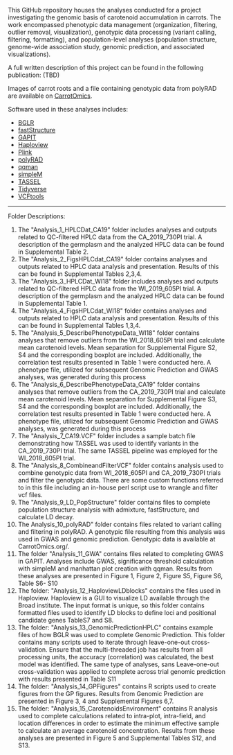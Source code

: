 This GitHub repository houses the analyses conducted for a project investigating the genomic basis of carotenoid accumulation in carrots. The work encompassed phenotypic data management (organization, filtering, outlier removal, visualization), genotypic data processing (variant calling, filtering, formatting), and population-level analyses (population structure, genome-wide association study, genomic prediction, and associated visualizations).

A full written description of this project can be found in the following publication: (TBD) 

Images of carrot roots and a file containing genotypic data from polyRAD are available on [CarrotOmics](https://carrotomics.org/). 

Software used in these analyses includes: 
  - [BGLR](https://github.com/gdlc/BGLR-R/) 
  - [fastStructure](https://rajanil.github.io/fastStructure/)
  - [GAPIT](https://github.com/jiabowang/GAPIT)
  - [Haploview](https://www.broadinstitute.org/haploview/haploview)
  - [Plink](https://www.cog-genomics.org/plink/)
  - [polyRAD](https://github.com/lvclark/polyRAD/) 
  - [qqman](https://github.com/stephenturner/qqman)
  - [simpleM](https://simplem.sourceforge.net/)
  - [TASSEL](https://github.com/maize-genetics/tassel-6-source)
  - [Tidyverse](https://www.tidyverse.org/) 
  - [VCFtools](https://github.com/vcftools)
-------------------------------------------
Folder Descriptions:

1) The "Analysis_1_HPLCDat_CA19" folder includes analyses and outputs related to QC-filtered HPLC data from the CA_2019_730PI trial. A description of the germplasm and the analyzed HPLC data can be found in Supplemental Table 2.
2) The "Analysis_2_FigsHPLCdat_CA19" folder contains analyses and outputs related to HPLC data analysis and presentation. Results of this can be found in Supplemental Tables 2,3,4. 
3) The "Analysis_3_HPLCDat_WI18" folder includes analyses and outputs related to QC-filtered HPLC data from the WI_2019_605PI trial. A description of the germplasm and the analyzed HPLC data can be found in Supplemental Table 1.
4) The "Analysis_4_FigsHPLCdat_WI18" folder contains analyses and outputs related to HPLC data analysis and presentation. Results of this can be found in Supplemental Tables 1,3,4. 
5) The "Analysis_5_DescribePhenotypeData_WI18" folder contains analyses that remove outliers from the WI_2018_605PI trial and calculate mean carotenoid levels. Mean separation for Supplemental Figure S2, S4 and the corresponding boxplot are included. Additionally, the correlation test results presented in Table 1 were conducted here. A phenotype file, utilized for subsequent Genomic Prediction and GWAS analyses, was generated during this process
6)  The "Analysis_6_DescribePhenotypeData_CA19" folder contains analyses that remove outliers from the CA_2019_730PI trial and calculate mean carotenoid levels. Mean separation for Supplemental Figure S3, S4 and the corresponding boxplot are included. Additionally, the correlation test results presented in Table 1 were conducted here. A phenotype file, utilized for subsequent Genomic Prediction and GWAS analyses, was generated during this process
7) The "Analysis_7_CA19.VCF" folder includes a sample batch file demonstrating how TASSEL was used to identify variants in the CA_2019_730PI trial. The same TASSEL pipeline was employed for the WI_2018_605PI trial.
8) The "Analysis_8_CombineandFilterVCF" folder contains analysis used to combine genotypic data from WI_2018_605PI and CA_2019_730PI trials and filter the genotypic data. There are some custom functions referred to in this file including an in-house  perl script use to wrangle and filter vcf files. 
9) The "Analysis_9_LD_PopStructure" folder contains files to complete population structure analysis with admixture, fastStructure, and calculate LD decay.
10) The Analysis_10_polyRAD" folder contains files related to variant calling and filtering in polyRAD. A genotypic file resulting from this analysis was used in GWAS and genomic prediction. Genotypic data is available at CarrotOmics.org/. 
11) The folder "Analysis_11_GWA" contains files related to completing GWAS in GAPIT. Analyses include GWAS, significance threshold calculation with simpleM and manhattan plot creation with qqman. Results from these analyses are presented in Figure 1, Figure 2,  Figure S5, Figure S6, Table S6- S10
12) The folder: "Analysis_12_HaploviewLDblocks" contains the files used in Haploview. Haploview is a GUI to visualize LD available through the Broad institute. The input format is unique, so this folder contains formatted files used to identify LD blocks to define loci and positional candidate genes TableS7 and S8. 
13) The folder: "Analysis_13_GenomicPredictionHPLC" contains example files of how BGLR was used to complete Genomic Prediction. This folder contains many scripts used to iterate through leave-one-out cross-validation. Ensure that the multi-threaded job has results from all processing units, the accuracy (correlation) was calculated, the best model was identified. The same type of analyses, sans Leave-one-out cross-validation was applied to complete across trial genomic prediction with results presented in Table S11
14) The folder: "Analysis_14_GPFigures" contains R scripts used to create figures from the GP figures. Results from Genomic Prediction are presented in Figure 3, 4 and Supplemental Figures 6,7.  
15) The folder: "Analysis_15_CarotenoidsEnvironment" contains R analysis used to complete calculations related to intra-plot, intra-field, and location differences in order to estimate the minimum effective sample to calculate an average carotenoid concentration. Results from these analyses are presented in Figure 5 and Supplemental Tables S12, and S13.    
